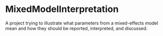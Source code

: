 # MixedModelInterpretation
A project trying to illustrate what parameters from a mixed-effects model mean and how they should be reported, interpreted, and discussed.
